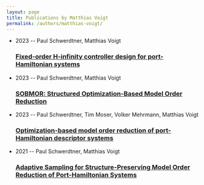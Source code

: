 ```yaml
---
layout: page
title: Publications by Matthias Voigt
permalink: /authors/matthias-voigt/
---
```


<ul class="post-list">
<li><span class='post-meta'>2023 -- Paul Schwerdtner, Matthias Voigt</span><h3><a class='post-link' href='../../fixed-order-h-infinity-controller-design-for-port-hamiltonian-systems'>Fixed-order H-infinity controller design for port-Hamiltonian systems</a></h3></li>
<li><span class='post-meta'>2023 -- Paul Schwerdtner, Matthias Voigt</span><h3><a class='post-link' href='../../sobmor-structured-optimization-based-model-order-reduction'>SOBMOR: Structured Optimization-Based Model Order Reduction</a></h3></li>
<li><span class='post-meta'>2023 -- Paul Schwerdtner, Tim Moser, Volker Mehrmann, Matthias Voigt</span><h3><a class='post-link' href='../../optimization-based-model-order-reduction-of-port-hamiltonian-descriptor-systems'>Optimization-based model order reduction of port-Hamiltonian descriptor systems</a></h3></li>
<li><span class='post-meta'>2021 -- Paul Schwerdtner, Matthias Voigt</span><h3><a class='post-link' href='../../adaptive-sampling-for-structure-preserving-model-order-reduction-of-port-hamiltonian-systems'>Adaptive Sampling for Structure-Preserving Model Order Reduction of Port-Hamiltonian Systems</a></h3></li>

</ul>
